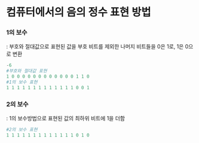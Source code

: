 # 컴퓨터에서의 음의 정수 표현 방법

### 1의 보수

 : 부호와 절대값으로 표현된 값을 부호 비트를 제외한 나머지 비트들을 0은 1로, 1은 0으로 변환

```python
-6
#부호와 절대값 표현
1 0 0 0 0 0 0 0 0 0 0 0 0 1 1 0
#1의 보수 표현
1 1 1 1 1 1 1 1 1 1 1 1 1 0 0 1
```





### 2의 보수

 : 1의 보수방법으로 표현된 값의 최하위 비트에 1을 더함

```python
#2의 보수 표현
1 1 1 1 1 1 1 1 1 1 1 1 1 0 1 0
```

